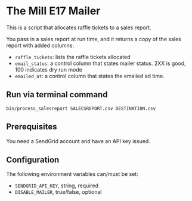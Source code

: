 # The Mill E17 Mailer

This is a script that allocates raffle tickets to a sales report.

You pass in a sales report at run time, and it returns a copy of the sales report with added columns:

- `raffle_tickets`: lists the raffle tickets allocated
- `email_status`: a control column that states mailer status. 2XX is good, 100 indicates dry run mode
- `emailed_at`: a control column that states the emailed ad time.

## Run via terminal command

```
bin/process_salesreport SALECSREPORT.csv DESTINATION.csv
```

## Prerequisites

You need a SendGrid account and have an API key issued.

## Configuration

The following environment variables can/must be set:

- `SENDGRID_API_KEY`, string, required
- `DISABLE_MAILER`, true/false, optional
